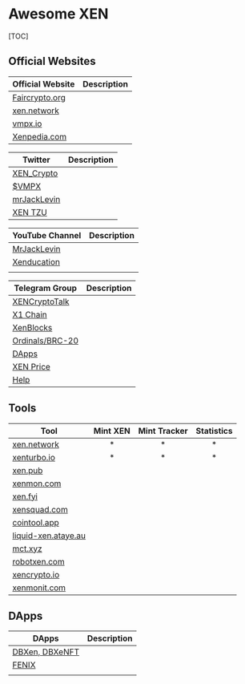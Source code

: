 # Awesome XEN

[TOC]



## Official Websites



| Official Website                          | Description |
| ----------------------------------------- | ----------- |
| [Faircrypto.org](https://faircrypto.org)  |             |
| [xen.network](https://xen.nework)         |             |
| [vmpx.io](vmpx.io)                        |             |
| [Xenpedia.com](https://info.xenpedia.com) |             |



| Twitter                                        | Description |
| ---------------------------------------------- | ----------- |
| [XEN_Crypto](https://twitter.com/XEN_Crypto)   |             |
| [$VMPX](https://twitter.com/VMPX_brc20)        |             |
| [mrJackLevin](https://twitter.com/mrJackLevin) |             |
| [XEN TZU](https://twitter.com/ackebom)         |             |



| YouTube Channel                                 | Description |
| ----------------------------------------------- | ----------- |
| [MrJackLevin](https://youtube.com/@MrJackLevin) |             |
| [Xenducation](https://youtube.com/@xenducation) |             |
|                                                 |             |



| Telegram Group                              | Description |
| ------------------------------------------- | ----------- |
| [XENCryptoTalk](https://t.me/XENCryptoTalk) |             |
| [X1 Chain](https://t.me/+qPGGU8WFFtczNDEz)  |             |
| [XenBlocks](https://t.me/+7L2Z8vArV103NmJj) |             |
| [Ordinals/BRC-20](https://t.me/XENBitcoin)  |             |
| [DApps](https://t.me/xendapp)               |             |
| [XEN Price](t.me/XENPrice )                 |             |
| [Help](https://t.me/xenhelp)                |             |



## Tools

| Tool                                               | Mint XEN | Mint Tracker | Statistics |
| -------------------------------------------------- | :------: | :----------: | :--------: |
| [xen.network](https://xen.network)                 |    *     |      *       |     *      |
| [xenturbo.io](https://xenturbo.io)                 |    *     |      *       |     *      |
| [xen.pub](https://xen.pub)                         |          |              |            |
| [xenmon.com ](https://xenmon.com )                 |          |              |            |
| [xen.fyi](https://xen.fyi)                         |          |              |            |
| [xensquad.com](https://xensquad.com)               |          |              |            |
| [cointool.app](https://cointool.app)               |          |              |            |
| [liquid-xen.ataye.au](https://liquid-xen.ataye.au) |          |              |            |
| [mct.xyz](https://mct.xyz)                         |          |              |            |
| [robotxen.com](https://robotxen.com)               |          |              |            |
| [xencrypto.io](https://xencrypto.io)               |          |              |            |
| [xenmonit.com](https://xenmonit.com)               |          |              |            |



## DApps

| DApps                               | Description |
| ----------------------------------- | ----------- |
| [DBXen, DBXeNFT](https://dbxen.org) |             |
| [FENIX](https://fenix.fyi)          |             |
|                                     |             |



